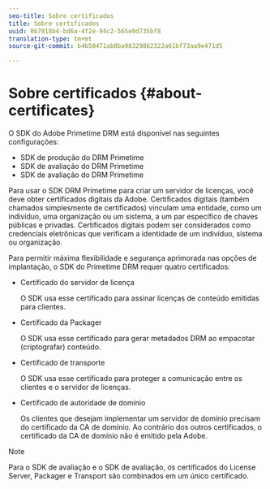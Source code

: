 ```yaml
---
seo-title: Sobre certificados
title: Sobre certificados
uuid: 0b7818b4-bd6a-4f2e-94c2-565e0d735bf8
translation-type: tm+mt
source-git-commit: b4b50471ab0ba98329862322a61bf73aa9e471d5

---
```



# Sobre certificados {#about-certificates}

O SDK do Adobe Primetime DRM está disponível nas seguintes configurações:

* SDK de produção do DRM Primetime
* SDK de avaliação do DRM Primetime
* SDK de avaliação do DRM Primetime

Para usar o SDK DRM Primetime para criar um servidor de licenças, você deve obter certificados digitais da Adobe. Certificados digitais (também chamados simplesmente de certificados) vinculam uma entidade, como um indivíduo, uma organização ou um sistema, a um par específico de chaves públicas e privadas. Certificados digitais podem ser considerados como credenciais eletrônicas que verificam a identidade de um indivíduo, sistema ou organização.

Para permitir máxima flexibilidade e segurança aprimorada nas opções de implantação, o SDK do Primetime DRM requer quatro certificados:

* Certificado do servidor de licença

   O SDK usa esse certificado para assinar licenças de conteúdo emitidas para clientes.
* Certificado da Packager

   O SDK usa esse certificado para gerar metadados DRM ao empacotar (criptografar) conteúdo.
* Certificado de transporte

   O SDK usa esse certificado para proteger a comunicação entre os clientes e o servidor de licenças.
* Certificado de autoridade de domínio

   Os clientes que desejam implementar um servidor de domínio precisam do certificado da CA de domínio. Ao contrário dos outros certificados, o certificado da CA de domínio não é emitido pela Adobe.

>[!NOTE]
>
>Para o SDK de avaliação e o SDK de avaliação, os certificados do License Server, Packager e Transport são combinados em um único certificado.

